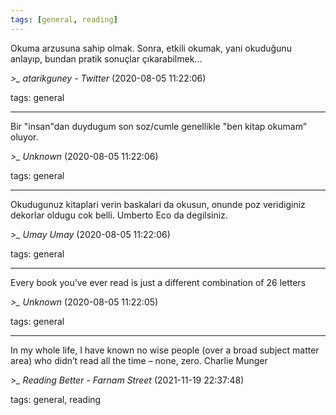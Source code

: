 ```yaml
---
tags: [general, reading]
---
```


Okuma arzusuna sahip olmak. Sonra, etkili okumak, yani okuduğunu anlayıp, bundan pratik sonuçlar çıkarabilmek...

*>_ atarikguney - Twitter* (2020-08-05 11:22:06)

tags: general

---

Bir "insan"dan duydugum son soz/cumle genellikle "ben kitap okumam” oluyor.

*>_ Unknown* (2020-08-05 11:22:06)

tags: general

---

Okudugunuz kitaplari verin baskalari da okusun, onunde poz veridiginiz dekorlar oldugu cok belli. Umberto Eco da degilsiniz.

*>_ Umay Umay* (2020-08-05 11:22:06)

tags: general

---

Every book you’ve ever read is just a different combination of 26 letters

*>_ Unknown* (2020-08-05 11:22:05)

tags: general

---

In my whole life, I have known no wise people (over a broad subject matter area) who didn’t read all the time – none, zero. Charlie Munger

*>_ Reading Better - Farnam Street* (2021-11-19 22:37:48)

tags: general, reading

